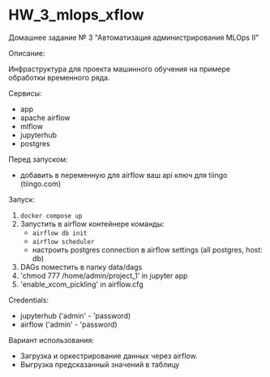 # HW_3_mlops_xflow

Домашнее задание № 3 "Автоматизация администрирования MLOps II"

Описание:

Инфраструктура для проекта машинного обучения на примере обработки временного ряда.

Сервисы:
- app
- apache airflow
- mlflow
- jupyterhub
- postgres

Перед запуском:

- добавить в переменную для airflow ваш api ключ для tiingo (tiingo.com)

Запуск:
1. `docker compose up`
2. Запустить в airflow контейнере команды:
    - `airflow db init`
    - `airflow scheduler`
    - настроить postgres connection в airflow settings (all postgres, host: db)
3. DAGs поместить в папку data/dags
4. 'chmod 777 /home/admin/project_1' in jupyter app
5. 'enable_xcom_pickling' in airflow.cfg

Credentials:
- jupyterhub ('admin' - 'password)
- airflow ('admin' - 'password)

Вариант использования:

- Загрузка и оркестрирование данных через airflow.
- Выгрузка предсказанный значений в таблицу
